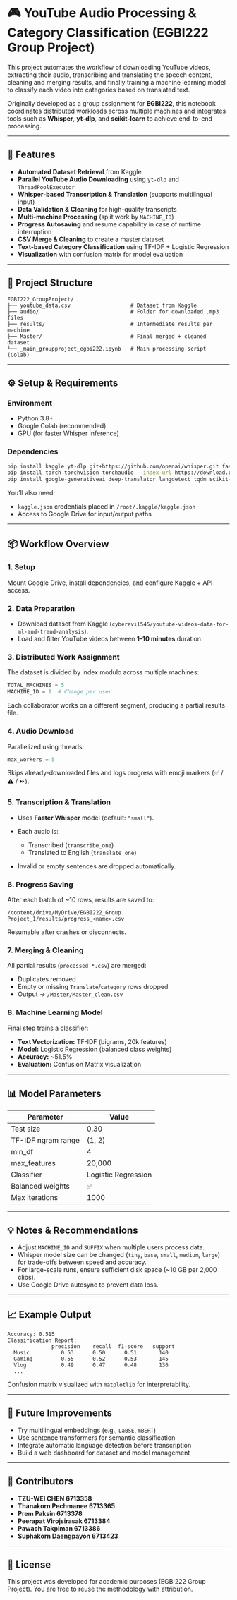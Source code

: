 # 🎮 YouTube Audio Processing & Category Classification (EGBI222 Group Project)

This project automates the workflow of downloading YouTube videos, extracting their audio, transcribing and translating the speech content, cleaning and merging results, and finally training a machine learning model to classify each video into categories based on translated text.

Originally developed as a group assignment for **EGBI222**, this notebook coordinates distributed workloads across multiple machines and integrates tools such as **Whisper**, **yt-dlp**, and **scikit-learn** to achieve end-to-end processing.

---

## 🚀 Features

* **Automated Dataset Retrieval** from Kaggle
* **Parallel YouTube Audio Downloading** using `yt-dlp` and `ThreadPoolExecutor`
* **Whisper-based Transcription & Translation** (supports multilingual input)
* **Data Validation & Cleaning** for high-quality transcripts
* **Multi-machine Processing** (split work by `MACHINE_ID`)
* **Progress Autosaving** and resume capability in case of runtime interruption
* **CSV Merge & Cleaning** to create a master dataset
* **Text-based Category Classification** using TF-IDF + Logistic Regression
* **Visualization** with confusion matrix for model evaluation

---

## 🧩 Project Structure

```
EGBI222_GroupProject/
├── youtube_data.csv                   # Dataset from Kaggle
├── audio/                             # Folder for downloaded .mp3 files
├── results/                           # Intermediate results per machine
├── Master/                            # Final merged + cleaned dataset
└── _main_groupproject_egbi222.ipynb   # Main processing script (Colab)
```

---

## ⚙️ Setup & Requirements

### Environment

* Python 3.8+
* Google Colab (recommended)
* GPU (for faster Whisper inference)

### Dependencies

```bash
pip install kaggle yt-dlp git+https://github.com/openai/whisper.git faster-whisper
pip install torch torchvision torchaudio --index-url https://download.pytorch.org/whl/cu118
pip install google-generativeai deep-translator langdetect tqdm scikit-learn matplotlib pandas numpy
```

You’ll also need:

* `kaggle.json` credentials placed in `/root/.kaggle/kaggle.json`
* Access to Google Drive for input/output paths

---

## 📦 Workflow Overview

### 1. **Setup**

Mount Google Drive, install dependencies, and configure Kaggle + API access.

### 2. **Data Preparation**

* Download dataset from Kaggle (`cyberevil545/youtube-videos-data-for-ml-and-trend-analysis`).
* Load and filter YouTube videos between **1–10 minutes** duration.

### 3. **Distributed Work Assignment**

The dataset is divided by index modulo across multiple machines:

```python
TOTAL_MACHINES = 5
MACHINE_ID = 1  # Change per user
```

Each collaborator works on a different segment, producing a partial results file.

### 4. **Audio Download**

Parallelized using threads:

```python
max_workers = 5
```

Skips already-downloaded files and logs progress with emoji markers (✅ / ⚠️ / ⏩).

### 5. **Transcription & Translation**

* Uses **Faster Whisper** model (default: `"small"`).
* Each audio is:

  * Transcribed (`transcribe_one`)
  * Translated to English (`translate_one`)
* Invalid or empty sentences are dropped automatically.

### 6. **Progress Saving**

After each batch of ~10 rows, results are saved to:

```
/content/drive/MyDrive/EGBI222_Group Project_1/results/progress_<name>.csv
```

Resumable after crashes or disconnects.

### 7. **Merging & Cleaning**

All partial results (`processed_*.csv`) are merged:

* Duplicates removed
* Empty or missing `Translate`/`category` rows dropped
* Output → `/Master/Master_clean.csv`

### 8. **Machine Learning Model**

Final step trains a classifier:

* **Text Vectorization:** TF-IDF (bigrams, 20k features)
* **Model:** Logistic Regression (balanced class weights)
* **Accuracy:** ~51.5%
* **Evaluation:** Confusion Matrix visualization

---

## 📊 Model Parameters

| Parameter          | Value               |
| ------------------ | ------------------- |
| Test size          | 0.30                |
| TF-IDF ngram range | (1, 2)              |
| min_df             | 4                   |
| max_features       | 20,000              |
| Classifier         | Logistic Regression |
| Balanced weights   | ✅                   |
| Max iterations     | 1000                |

---

## 💡 Notes & Recommendations

* Adjust `MACHINE_ID` and `SUFFIX` when multiple users process data.
* Whisper model size can be changed (`tiny`, `base`, `small`, `medium`, `large`) for trade-offs between speed and accuracy.
* For large-scale runs, ensure sufficient disk space (~10 GB per 2,000 clips).
* Use Google Drive autosync to prevent data loss.

---

## 📈 Example Output

```
Accuracy: 0.515
Classification Report:
              precision    recall  f1-score   support
  Music          0.53      0.50      0.51       140
  Gaming         0.55      0.52      0.53       145
  Vlog           0.49      0.47      0.48       136
  ...
```

Confusion matrix visualized with `matplotlib` for interpretability.

---

## 🧬 Future Improvements

* Try multilingual embeddings (e.g., `LaBSE`, `mBERT`)
* Use sentence transformers for semantic classification
* Integrate automatic language detection before transcription
* Build a web dashboard for dataset and model management

---

## 👥 Contributors

* **TZU-WEI CHEN            6713358**
* **Thanakorn Pechmanee     6713365**
* **Prem Paksin             6713378**
* **Peerapat Virojsirasak   6713384**
* **Pawach Takpiman         6713386**
* **Suphakorn Daengpayon    6713423**

---

## 📄 License

This project was developed for academic purposes (EGBI222 Group Project).
You are free to reuse the methodology with attribution.
